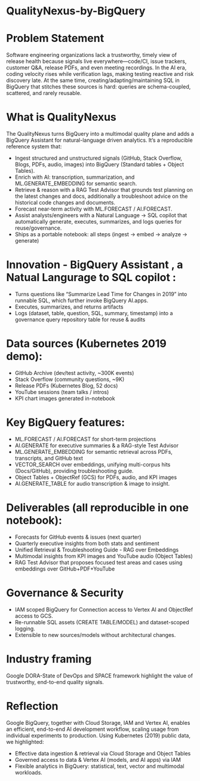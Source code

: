 # QualityNexus-by-BigQuery

# Problem Statement
Software engineering organizations lack a trustworthy, timely view of release health because signals live everywhere—code/CI, issue trackers, customer Q&A, release PDFs, and even meeting recordings. In the AI era, coding velocity rises while verification lags, making testing reactive and risk discovery late. At the same time, creating/adapting/maintaining SQL in BigQuery that stitches these sources is hard: queries are schema-coupled, scattered, and rarely reusable.

# What is QualityNexus
The QualityNexus turns BigQuery into a multimodal quality plane and adds a BigQuery Assistant for natural-language driven analytics. It’s a reproducible reference system that:
- Ingest structured and unstructured signals (GitHub, Stack Overflow, Blogs, PDFs, audio, images) into BigQuery (Standard tables + Object Tables).
- Enrich with AI: transcription, summarization, and ML.GENERATE_EMBEDDING for semantic search.
- Retrieve & reason with a RAG Test Advisor that grounds test planning on the latest changes and docs, additionally a troubleshoot advice on the historical code changes and documents.
- Forecast near-term activity with ML.FORECAST / AI.FORECAST.
- Assist analysts/engineers with a Natural Language → SQL copilot that automatically generate, executes, summarizes, and logs queries for reuse/governance.
- Ships as a portable notebook: all steps (ingest → embed → analyze → generate)

# Innovation - BigQuery Assistant , a Natual Langurage to SQL copilot :
- Turns questions like “Summarize Lead Time for Changes in 2019” into runnable SQL, which further invoke BigQuery AI.apps.
- Executes, summarizes, and returns artifacts
- Logs (dataset, table, question, SQL, summary, timestamp) into a governance query repository table for reuse & audits

# Data sources (Kubernetes 2019 demo):
- GitHub Archive (dev/test activity, ~300K events)
- Stack Overflow (community questions, ~9K)
- Release PDFs (Kubernetes Blog, 52 docs)
- YouTube sessions (team talks / intros)
- KPI chart images generated in-notebook

# Key BigQuery features:
- ML.FORECAST / AI.FORECAST for short-term projections
- AI.GENERATE for executive summaries & a RAG-style Test Advisor
- ML.GENERATE_EMBEDDING for semantic retrieval across PDFs, transcripts, and GitHub text
- VECTOR_SEARCH over embeddings, unifying multi-corpus hits (Docs/GitHub), providing troubleshooting guide.
- Object Tables + ObjectRef (GCS) for PDFs, audio, and KPI images
- AI.GENERATE_TABLE for audio transcription & image to insight.

# Deliverables (all reproducible in one notebook):
- Forecasts for GitHub events & issues (next quarter)
- Quarterly executive insights from both stats and sentiment
- Unified Retrieval & Troubleshooting Guide - RAG over Embeddings
- Multimodal insights from KPI images and YouTube audio (Object Tables)
- RAG Test Advisor that proposes focused test areas and cases using embeddings over GitHub+PDF+YouTube

# Governance & Security
- IAM scoped BigQuery for Connection access to Vertex AI and ObjectRef access to GCS.
- Re-runnable SQL assets (CREATE TABLE/MODEL) and dataset-scoped logging.
- Extensible to new sources/models without architectural changes.

# Industry framing
Google DORA-State of DevOps and SPACE framework highlight the value of trustworthy, end-to-end quality signals.

# Reflection
Google BigQuery, together with Cloud Storage, IAM and Vertex AI, enables an efficient, end-to-end AI development workflow, scaling usage from individual experiments to production. Using Kubernetes (2019) public data, we highlighted:
- Effective data ingestion & retrieval via Cloud Storage and Object Tables
- Governed access to data & Vertex AI (models, and AI apps) via IAM
- Flexible analytics in BigQuery: statistical, text, vector and multimodal workloads.
